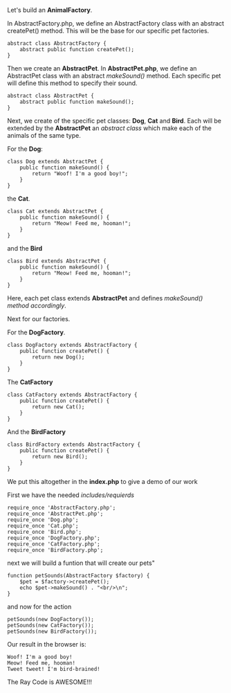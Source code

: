 Let's build an **AnimalFactory**.

In AbstractFactory.php, we define an AbstractFactory class with an abstract createPet() method. This will be the base for our specific pet factories.

```
abstract class AbstractFactory {
    abstract public function createPet();
}
```

Then we create an **AbstractPet**. In **AbstractPet.php**, we define an AbstractPet class with an abstract *makeSound()* method. Each specific pet will define this method to specify their sound.

```
abstract class AbstractPet {
    abstract public function makeSound();
}
```
Next, we create of the specific pet classes: **Dog**, **Cat** and **Bird**.
Each will be extended by the **AbstractPet** an *abstract class* which make each of the animals of the same type.

For the **Dog**:

```
class Dog extends AbstractPet {
    public function makeSound() {
        return "Woof! I'm a good boy!";
    }
}
```
the **Cat**.

```
class Cat extends AbstractPet {
    public function makeSound() {
        return "Meow! Feed me, hooman!";
    }
}
```

and the **Bird**

```
class Bird extends AbstractPet {
    public function makeSound() {
        return "Meow! Feed me, hooman!";
    }
}
```
Here, each pet class extends **AbstractPet** and defines *makeSound() method accordingly*.


Next for our factories.

For the **DogFactory**.

```
class DogFactory extends AbstractFactory {
    public function createPet() {
        return new Dog();
    }
}
```

The **CatFactory**

```
class CatFactory extends AbstractFactory {
    public function createPet() {
        return new Cat();
    }
}
```

And the **BirdFactory**

```
class BirdFactory extends AbstractFactory {
    public function createPet() {
        return new Bird();
    }
}
```

We put this altogether in the **index.php** to give a demo of our work

First we have the needed *includes/requierds*

```
require_once 'AbstractFactory.php';
require_once 'AbstractPet.php';
require_once 'Dog.php';
require_once 'Cat.php';
require_once 'Bird.php';
require_once 'DogFactory.php';
require_once 'CatFactory.php';
require_once 'BirdFactory.php';
```

next we will build a funtion that will create our pets"

```
function petSounds(AbstractFactory $factory) {
    $pet = $factory->createPet();
    echo $pet->makeSound() . "<br/>\n";
}
```

and now for the action

```
petSounds(new DogFactory());
petSounds(new CatFactory());
petSounds(new BirdFactory());
```

Our result in the browser is:

```
Woof! I'm a good boy!
Meow! Feed me, hooman!
Tweet tweet! I'm bird-brained!
```
The Ray Code is AWESOME!!!
